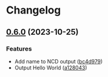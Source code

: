 # Changelog

## [0.6.0](https://github.com/d3chapma/release-please-test/compare/ncd-v0.5.5...ncd-v0.6.0) (2023-10-25)


### Features

* Add name to NCD output ([bc4d979](https://github.com/d3chapma/release-please-test/commit/bc4d979322b376d657d193977447d7fcf944afbd))
* Output Hello World ([a128043](https://github.com/d3chapma/release-please-test/commit/a128043476e93afe5c5f1221e5e344a391d984bb))
